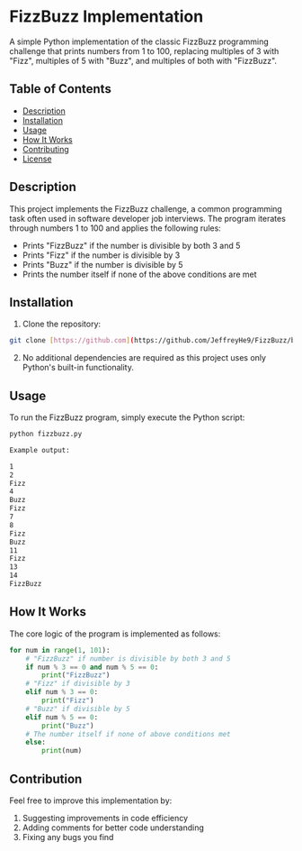 # FizzBuzz Implementation

A simple Python implementation of the classic FizzBuzz programming challenge that prints numbers from 1 to 100, replacing multiples of 3 with "Fizz", multiples of 5 with "Buzz", and multiples of both with "FizzBuzz".

## Table of Contents
- [Description](#description)
- [Installation](#installation)
- [Usage](#usage)
- [How It Works](#how-it-works)
- [Contributing](#contributing)
- [License](#license)

## Description
This project implements the FizzBuzz challenge, a common programming task often used in software developer job interviews. The program iterates through numbers 1 to 100 and applies the following rules:
- Prints "FizzBuzz" if the number is divisible by both 3 and 5
- Prints "Fizz" if the number is divisible by 3
- Prints "Buzz" if the number is divisible by 5
- Prints the number itself if none of the above conditions are met

## Installation
1. Clone the repository:
```bash
git clone [https://github.com](https://github.com/JeffreyHe9/FizzBuzz/blob/main/Fizzbuzz.py)
```
2. No additional dependencies are required as this project uses only Python's built-in functionality.


## Usage
To run the FizzBuzz program, simply execute the Python script:

```bash
python fizzbuzz.py

Example output:

1
2
Fizz
4
Buzz
Fizz
7
8
Fizz
Buzz
11
Fizz
13
14
FizzBuzz
```

## How It Works
The core logic of the program is implemented as follows:

```python
for num in range(1, 101):
    # "FizzBuzz" if number is divisible by both 3 and 5
    if num % 3 == 0 and num % 5 == 0:
        print("FizzBuzz")
    # "Fizz" if divisible by 3
    elif num % 3 == 0:
        print("Fizz")
    # "Buzz" if divisible by 5
    elif num % 5 == 0:
        print("Buzz")
    # The number itself if none of above conditions met
    else:
        print(num)
```

## Contribution
Feel free to improve this implementation by:

1. Suggesting improvements in code efficiency
2. Adding comments for better code understanding
3. Fixing any bugs you find
